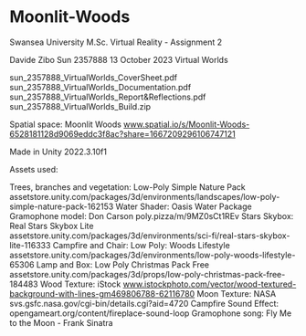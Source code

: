 # Moonlit-Woods
Swansea University M.Sc. Virtual Reality - Assignment 2

Davide Zibo Sun
2357888
13 October 2023
Virtual Worlds

sun_2357888_VirtualWorlds_CoverSheet.pdf
sun_2357888_VirtualWorlds_Documentation.pdf
sun_2357888_VirtualWorlds_Report&Reflections.pdf
sun_2357888_VirtualWorlds_Build.zip

Spatial space: Moonlit Woods
www.spatial.io/s/Moonlit-Woods-6528181128d9069eddc3f8ac?share=1667209296106747121

Made in Unity 2022.3.10f1

Assets used:

Trees, branches and vegetation: Low-Poly Simple Nature Pack
assetstore.unity.com/packages/3d/environments/landscapes/low-poly-simple-nature-pack-162153
Water Shader: Oasis Water Package
Gramophone model: Don Carson
poly.pizza/m/9MZ0sCt1REv
Stars Skybox: Real Stars Skybox Lite
assetstore.unity.com/packages/3d/environments/sci-fi/real-stars-skybox-lite-116333
Campfire and Chair: Low Poly: Woods Lifestyle
assetstore.unity.com/packages/3d/environments/low-poly-woods-lifestyle-65306
Lamp and Box: Low Poly Christmas Pack Free
assetstore.unity.com/packages/3d/props/low-poly-christmas-pack-free-184483
Wood Texture: iStock
www.istockphoto.com/vector/wood-textured-background-with-lines-gm469806788-62116780
Moon Texture: NASA
svs.gsfc.nasa.gov/cgi-bin/details.cgi?aid=4720
Campfire Sound Effect: opengameart.org/content/fireplace-sound-loop
Gramophone song: Fly Me to the Moon - Frank Sinatra